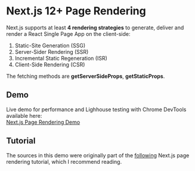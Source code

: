 
# Next.js 12+ Page Rendering

Next.js supports at least **4 rendering strategies** to generate, deliver and render a React Single Page App on the client-side:

1. Static-Site Generation (SSG)
2. Server-Sider Rendering (SSR)
3. Incremental Static Regeneration (ISR)
4. Client-Side Rendering (CSR)

The fetching methods are **getServerSideProps**, **getStaticProps**.

## Demo
Live demo for performance and Lighhouse testing with Chrome DevTools available here:  
[Next.js Page Rendering Demo](https://next-page-rendering.vercel.app/ "Next.js Page Rendering Demo")

## Tutorial
The sources in this demo were originally part of the [following](https://guydumais.digital/blog/next-js-the-ultimate-cheat-sheet-to-page-rendering/) Next.js page rendering tutorial, which I recommend reading.